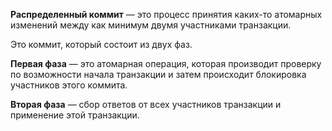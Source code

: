 **Распределенный коммит** — это процесс принятия каких-то атомарных изменений между как минимум двумя участниками транзакции.

Это коммит, который состоит из двух фаз.

**Первая фаза** — это атомарная операция, которая производит проверку по возможности начала транзакции и затем происходит блокировка участников этого коммита.

**Вторая фаза** — сбор ответов от всех участников транзакции и применение этой транзакции.